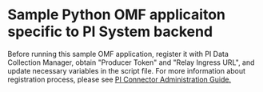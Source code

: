 # Sample Python OMF applicaiton specific to PI System backend

Before running this sample OMF application, register it with PI Data Collection Manager, obtain "Producer Token" and "Relay Ingress URL", and update necessary variables in the script file. For more information about registration process, please see [PI Connector Administration Guide.](https://techsupport.osisoft.com/Downloads/File/40489fc5-e515-4669-b185-8866a9f9f616)
